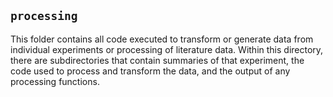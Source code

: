 ## `processing`

This folder contains all code executed to transform or generate data from
individual experiments or processing of literature data.  Within this
directory, there are subdirectories that contain summaries of that
experiment, the code used to process and transform the data, and the output
of any processing functions.

